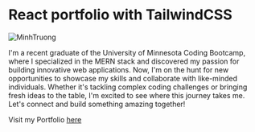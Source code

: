 # React portfolio with TailwindCSS

![MinhTruong](https://user-images.githubusercontent.com/82792300/236374503-da201866-0f47-4b74-a0db-ddad561559b4.png)

I'm a recent graduate of the University of Minnesota Coding Bootcamp, where I specialized in the MERN stack and discovered my passion for building innovative web applications. Now, I'm on the hunt for new opportunities to showcase my skills and collaborate with like-minded individuals. Whether it's tackling complex coding challenges or bringing fresh ideas to the table, I'm excited to see where this journey takes me. Let's connect and build something amazing together!

Visit my Portfolio [here](https://minhptruong.dev)
